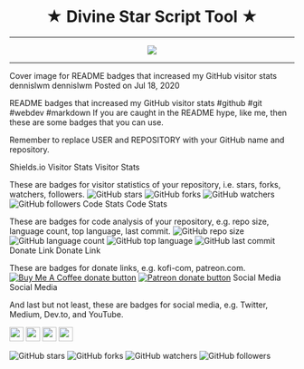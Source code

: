 <h1 align="center">
 &#9733; Divine Star Script Tool &#9733;
</h1>

---

<p align="center">
<img src="https://divinestarapparel.com/wp-content/uploads/2021/02/logo-small.png"/>
</p>

---
Cover image for README badges that increased my GitHub visitor stats
dennislwm
dennislwm
Posted on Jul 18, 2020

README badges that increased my GitHub visitor stats
#github #git #webdev #markdown
If you are caught in the README hype, like me, then these are some badges that you can use.

Remember to replace USER and REPOSITORY with your GitHub name and repository.

Shields.io
Visitor Stats
Visitor Stats

These are badges for visitor statistics of your repository, i.e. stars, forks, watchers, followers.
![GitHub stars](https://img.shields.io/github/stars/USER/REPOSITORY?style=social)
![GitHub forks](https://img.shields.io/github/forks/USER/REPOSITORY?style=social)
![GitHub watchers](https://img.shields.io/github/watchers/USER/REPOSITORY?style=social)
![GitHub followers](https://img.shields.io/github/followers/USER?style=social)
Code Stats
Code Stats

These are badges for code analysis of your repository, e.g. repo size, language count, top language, last commit.
![GitHub repo size](https://img.shields.io/github/repo-size/USER/REPOSITORY?style=plastic)
![GitHub language count](https://img.shields.io/github/languages/count/USER/REPOSITORY?style=plastic)
![GitHub top language](https://img.shields.io/github/languages/top/USER/REPOSITORY?style=plastic)
![GitHub last commit](https://img.shields.io/github/last-commit/USER/REPOSITORY?color=red&style=plastic)
Donate Link
Donate Link

These are badges for donate links, e.g. kofi-com, patreon.com.
<span class="badge-buymeacoffee">
<a href="https://ko-fi.com/USER" title="Donate to this project using Buy Me A Coffee"><img src="https://img.shields.io/badge/buy%20me%20a%20coffee-donate-yellow.svg" alt="Buy Me A Coffee donate button" /></a>
</span>
<span class="badge-patreon">
<a href="https://patreon.com/USER" title="Donate to this project using Patreon"><img src="https://img.shields.io/badge/patreon-donate-yellow.svg" alt="Patreon donate button" /></a>
</span>
Social Media
Social Media

And last but not least, these are badges for social media, e.g. Twitter, Medium, Dev.to, and YouTube.
<p>
<a href="https://twitter.com/USER"><img src="https://img.shields.io/badge/twitter-%231DA1F2.svg?&style=for-the-badge&logo=twitter&logoColor=white" height=25></a> 
<a href="https://medium.com/USER"><img src="https://img.shields.io/badge/medium-%2312100E.svg?&style=for-the-badge&logo=medium&logoColor=white" height=25></a> 
<a href="https://dev.to/USER"><img src="https://img.shields.io/badge/DEV.TO-%230A0A0A.svg?&style=for-the-badge&logo=dev-dot-to&logoColor=white" height=25></a>
<a href="https://YouTube.com/USER"><img src="https://img.shields.io/badge/-YouTube-red?&style=for-the-badge&logo=youtube&logoColor=white" height=25></a>
</p>

![GitHub stars](https://img.shields.io/github/stars/lucasdamianjohnson/DivineStarScriptTool?style=social)
![GitHub forks](https://img.shields.io/github/forks/lucasdamianjohnson/DivineStarScriptToolY?style=social)
![GitHub watchers](https://img.shields.io/github/watchers/lucasdamianjohnson/DivineStarScriptToolY?style=social)
![GitHub followers](https://img.shields.io/github/followers/lucasdamianjohnson/DivineStarScriptTool?style=social)
